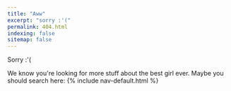```yaml
---
title: "Aww"
excerpt: "sorry :'("
permalink: 404.html
indexing: false
sitemap: false
---
```


Sorry :'( 

We know you're looking for more stuff about the best girl ever. Maybe you should search here: {% include nav-default.html %}
